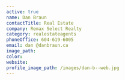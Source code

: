 ```yaml
---
active: true
name: Dan Braun
contactTitle: Real Estate
company: Remax Select Realty
category: realestateagents
phoneOffice: 604-619-6005
email: dan @danbraun.ca
image_path:
color:
website:
profile_image_path: /images/dan-b--web.jpg
---
```



